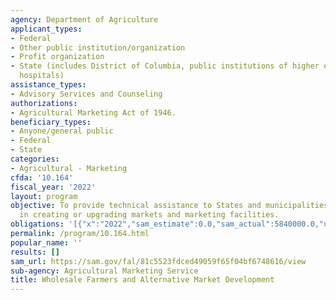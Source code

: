 ```yaml
---
agency: Department of Agriculture
applicant_types:
- Federal
- Other public institution/organization
- Profit organization
- State (includes District of Columbia, public institutions of higher education and
  hospitals)
assistance_types:
- Advisory Services and Counseling
authorizations:
- Agricultural Marketing Act of 1946.
beneficiary_types:
- Anyone/general public
- Federal
- State
categories:
- Agricultural - Marketing
cfda: '10.164'
fiscal_year: '2022'
layout: program
objective: To provide technical assistance to States and municipalities interested
  in creating or upgrading markets and marketing facilities.
obligations: '[{"x":"2022","sam_estimate":0.0,"sam_actual":5840000.0,"usa_spending_actual":8335003.35},{"x":"2023","sam_estimate":5524000.0,"sam_actual":0.0,"usa_spending_actual":2506004.67},{"x":"2024","sam_estimate":5321000.0,"sam_actual":0.0,"usa_spending_actual":0.0}]'
permalink: /program/10.164.html
popular_name: ''
results: []
sam_url: https://sam.gov/fal/81c5523fdced49059f65f04bf6748616/view
sub-agency: Agricultural Marketing Service
title: Wholesale Farmers and Alternative Market Development
---
```

